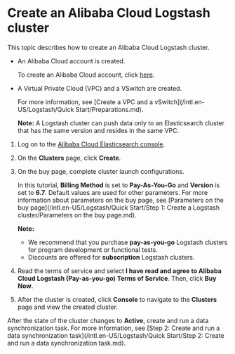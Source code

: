 # Create an Alibaba Cloud Logstash cluster

This topic describes how to create an Alibaba Cloud Logstash cluster.

-   An Alibaba Cloud account is created.

    To create an Alibaba Cloud account, click [here](https://account.aliyun.com/register/register.html).

-   A Virtual Private Cloud \(VPC\) and a VSwitch are created.

    For more information, see [Create a VPC and a vSwitch](/intl.en-US/Logstash/Quick Start/Preparations.md).

    **Note:** A Logstash cluster can push data only to an Elasticsearch cluster that has the same version and resides in the same VPC.


1.  Log on to the [Alibaba Cloud Elasticsearch console](https://elasticsearch.console.aliyun.com/#/home).

2.  On the **Clusters** page, click **Create**.

3.  On the buy page, complete cluster launch configurations.

    In this tutorial, **Billing Method** is set to **Pay-As-You-Go** and **Version** is set to **6.7**. Default values are used for other parameters. For more information about parameters on the buy page, see [Parameters on the buy page](/intl.en-US/Logstash/Quick Start/Step 1: Create a Logstash cluster/Parameters on the buy page.md).

    **Note:**

    -   We recommend that you purchase **pay-as-you-go** Logstash clusters for program development or functional tests.
    -   Discounts are offered for **subscription** Logstash clusters.
4.  Read the terms of service and select **I have read and agree to Alibaba Cloud Logstash \(Pay-as-you-go\) Terms of Service**. Then, click **Buy Now**.

5.  After the cluster is created, click **Console** to navigate to the **Clusters** page and view the created cluster.


After the state of the cluster changes to **Active**, create and run a data synchronization task. For more information, see [Step 2: Create and run a data synchronization task](/intl.en-US/Logstash/Quick Start/Step 2: Create and run a data synchronization task.md).

